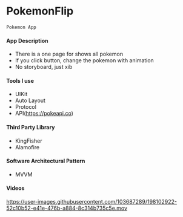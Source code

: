 # PokemonFlip

    Pokemon App

#### App Description
- There is a one page for shows all pokemon
- If you click button, change the pokemon with animation
- No storyboard, just xib

#### Tools I use
- UIKit
- Auto Layout
- Protocol
- API(https://pokeapi.co)

#### Third Party Library
- KingFisher
- Alamofire

#### Software Architectural Pattern
- MVVM

#### Videos
https://user-images.githubusercontent.com/103687289/198102922-52c10b52-e41e-476b-a884-8c314b735c5e.mov

